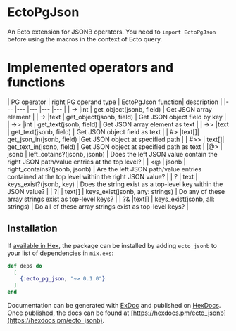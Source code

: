 # EctoPgJson

An Ecto extension for JSONB operators. You need to `import EctoPgJson` before using the macros in the context of Ecto query.

# Implemented operators and functions

| PG operator	| right PG operand type | EctoPgJson function| description |
|---	|---	|---	|---	|---	|
| ->	|int	| get_object(jsonb, field) | Get JSON array element |
| ->	|text	| get_object(jsonb, field) | Get JSON object field by key |
| ->> |int	| get_text(jsonb, field) | Get JSON array element as text |
| ->> |text | 	get_text(jsonb, field) | Get JSON object field as text |
| #>	|text[]|	get_json_in(jsonb, field) |Get JSON object at specified path |
| #>> |	text[]|	get_text_in(jsonb, field) | Get JSON object at specified path as text |
|@>	| jsonb	| left_cotains?(jsonb, jsonb) | Does the left JSON value contain the right JSON path/value entries at the top level? |
| <@ | jsonb	| right_contains?(jsonb, jsonb) | Are the left JSON path/value entries contained at the top level within the right JSON value? |
| ?	| text	| keys_exist?(jsonb, key) | Does the string exist as a top-level key within the JSON value? |
| ?&#124; | text[] | keys_exist(jsonb, any: strings) |	Do any of these array strings exist as top-level keys? |
| ?&	|text[]	|  keys_exist(jsonb, all: strings) | Do all of these array strings exist as top-level keys? |

## Installation

If [available in Hex](https://hex.pm/docs/publish), the package can be installed
by adding `ecto_jsonb` to your list of dependencies in `mix.exs`:

```elixir
def deps do
  [
    {:ecto_pg_json, "~> 0.1.0"}
  ]
end
```

Documentation can be generated with [ExDoc](https://github.com/elixir-lang/ex_doc)
and published on [HexDocs](https://hexdocs.pm). Once published, the docs can
be found at [https://hexdocs.pm/ecto_jsonb](https://hexdocs.pm/ecto_jsonb).
